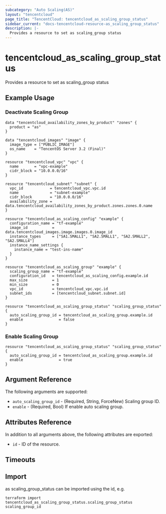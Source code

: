 ```yaml
---
subcategory: "Auto Scaling(AS)"
layout: "tencentcloud"
page_title: "TencentCloud: tencentcloud_as_scaling_group_status"
sidebar_current: "docs-tencentcloud-resource-as_scaling_group_status"
description: |-
  Provides a resource to set as scaling_group status
---
```


# tencentcloud_as_scaling_group_status

Provides a resource to set as scaling_group status

## Example Usage

### Deactivate Scaling Group

```hcl
data "tencentcloud_availability_zones_by_product" "zones" {
  product = "as"
}

data "tencentcloud_images" "image" {
  image_type = ["PUBLIC_IMAGE"]
  os_name    = "TencentOS Server 3.2 (Final)"
}

resource "tencentcloud_vpc" "vpc" {
  name       = "vpc-example"
  cidr_block = "10.0.0.0/16"
}

resource "tencentcloud_subnet" "subnet" {
  vpc_id            = tencentcloud_vpc.vpc.id
  name              = "subnet-example"
  cidr_block        = "10.0.0.0/16"
  availability_zone = data.tencentcloud_availability_zones_by_product.zones.zones.0.name
}

resource "tencentcloud_as_scaling_config" "example" {
  configuration_name = "tf-example"
  image_id           = data.tencentcloud_images.image.images.0.image_id
  instance_types     = ["SA1.SMALL1", "SA2.SMALL1", "SA2.SMALL2", "SA2.SMALL4"]
  instance_name_settings {
    instance_name = "test-ins-name"
  }
}

resource "tencentcloud_as_scaling_group" "example" {
  scaling_group_name = "tf-example"
  configuration_id   = tencentcloud_as_scaling_config.example.id
  max_size           = 1
  min_size           = 0
  vpc_id             = tencentcloud_vpc.vpc.id
  subnet_ids         = [tencentcloud_subnet.subnet.id]
}

resource "tencentcloud_as_scaling_group_status" "scaling_group_status" {
  auto_scaling_group_id = tencentcloud_as_scaling_group.example.id
  enable                = false
}
```

### Enable Scaling Group

```hcl
resource "tencentcloud_as_scaling_group_status" "scaling_group_status" {
  auto_scaling_group_id = tencentcloud_as_scaling_group.example.id
  enable                = true
}
```

## Argument Reference

The following arguments are supported:

* `auto_scaling_group_id` - (Required, String, ForceNew) Scaling group ID.
* `enable` - (Required, Bool) If enable auto scaling group.

## Attributes Reference

In addition to all arguments above, the following attributes are exported:

* `id` - ID of the resource.



## Timeouts

<no value>


## Import

as scaling_group_status can be imported using the id, e.g.

```
terraform import tencentcloud_as_scaling_group_status.scaling_group_status scaling_group_id
```

